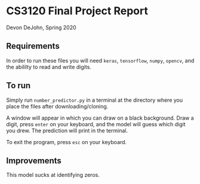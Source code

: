 # CS3120 Final Project Report
Devon DeJohn, Spring 2020

## Requirements
In order to run these files you will need `keras`, `tensorflow`, `numpy`, `opencv`, and the abililty to read and write digits.

## To run
Simply run `number_predictor.py` in a terminal at the directory where you place the files after downloading/cloning. 

A window will appear in which you can draw on a black background. Draw a digit, press `enter` on your keyboard, and the model will guess which digit you drew. The prediction will print in the terminal.

To exit the program, press `esc` on your keyboard.

## Improvements
This model sucks at identifying zeros.
